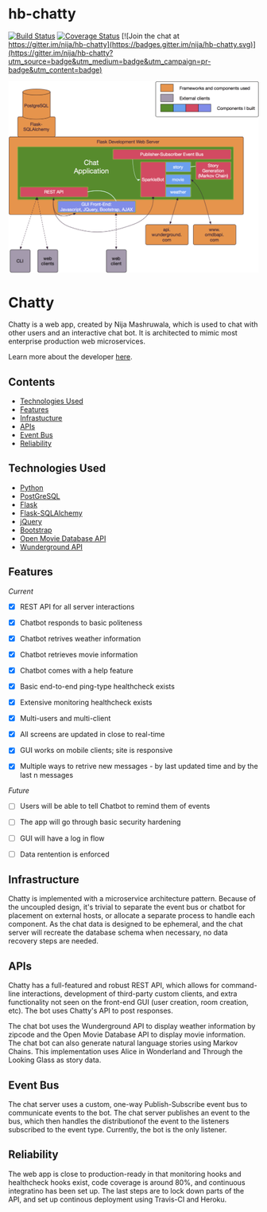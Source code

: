 # hb-chatty
[![Build Status](https://travis-ci.org/nija/hb-chatty.svg?branch=master)](https://travis-ci.org/nija/hb-chatty)
[![Coverage Status](https://coveralls.io/repos/github/nija/hb-chatty/badge.svg?branch=master)](https://coveralls.io/github/nija/hb-chatty?branch=master)
[![Join the chat at https://gitter.im/nija/hb-chatty](https://badges.gitter.im/nija/hb-chatty.svg)](https://gitter.im/nija/hb-chatty?utm_source=badge&utm_medium=badge&utm_campaign=pr-badge&utm_content=badge)


![Chat Infra Diagram](./static/img/Chat_Infra_Transp.png "Infrastructure Diagram")

# Chatty

Chatty is a web app, created by Nija Mashruwala, which is used to chat with other users and an interactive chat bot. It is architected to mimic most enterprise production web microservices.

Learn more about the developer [here](https://www.linkedin.com/in/nmashruwala).

## Contents
- [Technologies Used](#technologiesused)
- [Features](#features)
- [Infrastucture](#infrastructure)
- [APIs](#apis)
- [Event Bus](#eventbus)
- [Reliability](#rely)

## <a name="technologiesused"></a>Technologies Used
- [Python](https://www.python.org/)
- [PostGreSQL](https://www.postgresql.org/)
- [Flask](http://flask.pocoo.org/)
- [Flask-SQLAlchemy](http://flask.pocoo.org/)
- [jQuery](https://jquery.com/)
- [Bootstrap](http://getbootstrap.com/)
- [Open Movie Database API](http://www.omdbapi.com/)
- [Wunderground API](https://www.wunderground.com/weather/api/)


## <a name="features"></a>Features

*Current*

- [X] REST API for all server interactions
- [X] Chatbot responds to basic politeness
- [X] Chatbot retrives weather information
- [X] Chatbot retrieves movie information
- [X] Chatbot comes with a help feature
- [X] Basic end-to-end ping-type healthcheck exists
- [X] Extensive monitoring healthcheck exists
- [X] Multi-users and multi-client 
- [X] All screens are updated in close to real-time
- [X] GUI works on mobile clients; site is responsive
- [X] Multiple ways to retrive new messages - by last updated time and by the last n messages


*Future*

- [ ] Users will be able to tell Chatbot to remind them of events
- [ ] The app will go through basic security hardening
- [ ] GUI will have a log in flow
- [ ] Data rentention is enforced



## <a name="infrastructure"></a>Infrastructure
Chatty is implemented with a microservice architecture pattern. Because of the uncoupled design, it's trivial to separate the event bus or chatbot for placement on external hosts, or allocate a separate process to handle each component. As the chat data is designed to be ephemeral, and the chat server will recreate the database schema when necessary, no data recovery steps are needed.

## <a name="apis"></a>APIs
Chatty has a full-featured and robust REST API, which allows for command-line interactions, development of third-party custom clients, and extra functionality not seen on the front-end GUI (user creation, room creation, etc). The bot uses Chatty's API to post responses. 

The chat bot uses the Wunderground API to display weather information by zipcode and the Open Movie Database API to display movie information. The chat bot can also generate natural language stories using Markov Chains. This implementation uses Alice in Wonderland and Through the Looking Glass as story data.

## <a name="eventbus"></a>Event Bus
The chat server uses a custom, one-way Publish-Subscribe event bus to communicate events to the bot. The chat server publishes an event to the bus, which then handles the distributionof the event to the listeners subscribed to the event type. Currently, the bot is the only listener.

## <a name="rely"></a>Reliability
The web app is close to production-ready in that monitoring hooks and healthcheck hooks exist, code coverage is around 80%, and continuous integratino has been set up. The last steps are to lock down parts of the API, and set up continous deployment using Travis-CI and Heroku.




